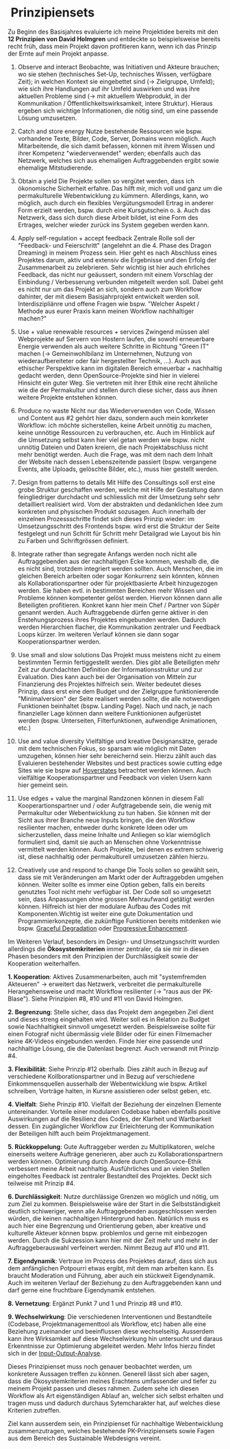 #  Prinzipiensets

Zu Beginn des Basisjahres evaluierte ich meine Projektidee bereits mit den **12 Prinzipien von David Holmgren** und entdeckte so beispielsweise bereits recht früh, dass mein Projekt davon profitieren kann, wenn ich das Prinzip der Ernte auf mein Projekt anpasse.

1. Observe and interact
Beobachte, was Initiativen und Akteure brauchen; wo sie stehen (technisches Set-Up, technisches Wissen, verfügbare Zeit); in welchen Kontext sie eingebettet sind (-> Zielgruppe, Umfeld); wie sich ihre Handlungen auf ihr Umfeld auswirken und was ihre aktuellen Probleme sind (-> mit aktuellem Webprodukt, in der Kommunikation / Öffentlichkeitswirksamkeit, intere Struktur). Hieraus ergeben sich wichtige Informationen, die nötig sind, um eine passende Lösung umzusetzen.

2. Catch and store energy
Nutze bestehende Ressourcen wie bspw. vorhandene Texte, Bilder, Code, Server, Domains wenn möglich. Auch Mitarbeitende, die sich damit befassen, können mit ihrem Wissen und ihrer Kompetenz "wiederverwendet" werden; ebenfalls auch das Netzwerk, welches sich aus ehemaligen Auftraggebenden ergibt sowie ehemalige Mitstudierende.

3. Obtain a yield
Die Projekte sollen so vergütet werden, dass ich ökonomische Sicherheit erfahre. Das hilft mir, mich voll und ganz um die permakulturelle Webentwicklung zu kümmern. Allerdings, kann, wo möglich, auch durch ein flexibles Vergütungsmodell Ertrag in anderer Form erzielt werden, bspw. durch eine Kursgutschein o. ä. Auch das Netzwerk, dass sich durch diese Arbeit bildet, ist eine Form des Ertrages, welcher wieder zurück ins System gegeben werden kann.

4. Apply self-regulation + accept feedback
Zentrale Rolle soll der "Feedback- und Feierschritt" (angelehnt an die 4. Phase des Dragon Dreaming) in meinem Prozess sein. Hier geht es nach Abschluss eines Projektes darum, aktiv und extensiv die Ergebnisse und den Erfolg der Zusammenarbeit zu zelebrieren. Sehr wichtig ist hier auch ehrliches Feedback, das nicht nur geäussert, sondern mit einem Vorschlag der Einbindung / Verbesserung verbunden mitgeteilt werden soll. Dabei geht es nicht nur um das Projekt an sich, sondern auch zum Workflow dahinter, der mit diesem Basisjahrprojekt entwickelt werden soll. Interdiszipliänre und offene Fragen wie bspw. "Welcher Aspekt / Methode aus eurer Praxis kann meinen Workflow nachhaltiger machen?"

5. Use + value renewable resources + services
Zwingend müssen alel Webprojekte auf Servern von Hostern laufen, die sowohl erneuerbare Energie verwenden als auch weitere Schritte in Richtung "Green IT" machen (-> Gemeinwohlbilanz im Unternehmen, Nutzung von wiederaufbereiteter oder fair hergestellter Technik, ...). Auch aus ethischer Perspektive kann im digitalen Bereich erneuerbar + nachhaltig gedacht werden, denn OpenSource-Projekte sind hier in vielerei Hinsicht ein guter Weg. Sie vertreten mit ihrer Ethik eine recht ähnliche wie die der Permakultur und stellen durch diese sicher, dass aus ihnen weitere Projekte entstehen können.

6. Produce no waste
Nicht nur das Wiederverwenden von Code, Wissen und Content aus #2 gehört hier dazu, sondern auch mein konrketer Workflow: ich möchte sicherstellen, keine Arbeit unnötig zu machen, keine unnötige Ressourcen zu verbrauchen, etc. Auch im Hinblick auf die Umsetzung selbst kann hier viel getan werden wie bspw. nicht unnötig Dateien und Daten kreiern, die nach Projektabschluss nicht mehr benötigt werden. Auch die Frage, was mit dem nach dem Inhalt der Website nach dessen Lebenszeitende passiert (bspw. vergangene Events, alte Uploads, gelöschte Bilder, etc.), muss hier gestellt werden.

7. Design from patterns to details
Mit Hilfe des Consultings soll erst eine grobe Struktur geschaffen werden, welche mit Hilfe der Gestaltung dann feingliedriger durchdacht und schliesslich mit der Umsetzung sehr sehr detailliert realisiert wird. Vom der abstrakten und dedanklichen Idee zum konkreten und physischen Produkt sozusagen. Auch innerhalb der einzelnen Prozessschritte findet sich dieses Prinzip wieder: im Umsetzungsschritt des Frontends bspw. wird erst die Struktur der Seite festgelegt und nun Schritt für Schritt mehr Detailgrad wie Layout bis hin zu Farben und Schriftgrössen definiert.

8. Integrate rather than segregate
Anfangs werden noch nicht alle Auftraggebenden aus der nachhaltigen Ecke kommen, weshalb die, die es nicht sind, trotzdem integriert werden sollten. Auch Menschen, die im gleichen Bereich arbeiten oder sogar Konkurrenz sein könnten, können als Kollaborationspartner oder für projektbasierte Arbeit hinzugezogen werden. Sie haben evtl. in bestimmten Bereichen mehr Wissen und Probleme können kompetenter gelöst werden. Hiervon können dann alle Beteiligten profitieren. Konkret kann hier mein Chef / Partner von Süpèr genannt werden. Auch Auftraggebende dürfen gerne aktiver in den Enstehungsprozess ihres Projektes eingebunden werden. Dadurch werden Hierarchien flacher, die Kommunikation zentraler und Feedback Loops kürzer. Im weiteren Verlauf können sie dann sogar Kooperationspartner werden.

9. Use small and slow solutions
Das Projekt muss meistens nicht zu einem bestimmten Termin fertiggestellt werden. Dies gibt alle Beteiligten mehr Zeit zur durchdachten Definition der Informationsstruktur und zur Evaluation. Dies kann auch bei der Organisation von Mitteln zur Finanzierung des Projektes hilfreich sein.
Weiter bedeutet dieses Prinzip, dass erst eine dem Budget und der Zielgruppe funktionierende "Minimalversion" der Seite realisert werden sollte, die alle notwendigen Funktionen beinhaltet (bspw. Landing Page). Nach und nach, je nach finanzieller Lage können dann weitere Funktionionen aufgerüstet werden (bspw. Unterseiten, Filterfunktionen, aufwendige Animationen, etc.)

10. Use and value diversity
Vielfältige und kreative Designansätze, gerade mit dem technischen Fokus, so sparsam wie möglich mit Daten umzugehen, können hier sehr bereichernd sein. Hierzu zählt auch das Evaluieren bestehender Websites und best practices sowie cutting edge Sites wie sie bspw auf [Hoverstates](https://www.hoverstat.es/) betrachtet werden können. Auch vielfältige Kooperationspartner und Feedback von vielen Usern kann hier gemeint sein.

11. Use edges + value the marginal
Randzonen können in diesem Fall Kooperartionspartner und / oder Aufgtragebende sein, die wenig mit Permakultur oder Webentwicklung zu tun haben. Sie können mit der Sicht aus ihrer Branche neue Inputs bringen, die den Workflow resilienter machen, entweder durhc konkrete Ideen oder um sicherzustellen, dass meine Inhalte und Anliegen so klar wiemöglich formuliert sind, damit sie auch an Menschen ohne Vorkenntnisse vermittelt werden können. Auch Projekte, bei denen es extrem schiwerig ist, diese nachhaltig oder permakulturell umzusetzen zählen hierzu.

12. Creatively use and respond to change
Die Tools sollen so gewählt sein, dass sie mit Veränderungen am Markt oder der Auftraggebden umgehen können. Weiter sollte es immer eine Option geben, falls ein bereits genutztes Tool nicht mehr verfügbar ist. Der Code soll so umgesetzt sein, dass Anpassungen ohne grossen Mehraufwand getätigt werden können. Hilfreich ist hier der modulare Aufbau des Codes mit Komponenten.Wichtig ist weiter eine gute Dokumentation und Programmierkonzepte, die zukünftige Funktionen bereits mitdenken wie bspw. [Graceful Degradation](https://developer.mozilla.org/en-US/docs/Glossary/Graceful_degradation) oder [Progressive Enhancement](https://developer.mozilla.org/en-US/docs/Glossary/Progressive_Enhancement).

Im Weiteren Verlauf, besonders im Design- und Umsetzungsschritt wurden allerdings die **Ökosystemkriterien** immer zentraler, da sie mir in diesen Phasen besonders mit den Prinzipien der Durchlässigkeit sowie der Kooperation weiterhalfen.

**1. Kooperation**: Aktives Zusammenarbeiten, auch mit "systemfremden Akteueren" -> erweitert das Netzwerk, verbreitet die permakulturelle Herangehensweise und macht Workflow resilienter (-> "raus aus der PK-Blase"). Siehe Prinzipien #8, #10 und #11 von David Holmgren.

**2. Begrenzung**: Stelle sicher, dass das Projekt dem angegeben Ziel dient und dieses streng eingehalten wird. Weiter soll es in Relation zu Budget sowie Nachhaltigkeit sinnvoll umgesetzt werden. Beispielsweise sollte für einen Fotograf nicht übermässig viele Bilder oder für einen Filmemacher keine 4K-Videos eingebunden werden. Finde hier eine passende und nachhaltige Lösung, die die Datenlast begrenzt. Auch verwandt mit Prinzip #4.

**3. Flexibilität**: Siehe Prinzip #12 oberhalb. Dies zählt auch in Bezug auf verschiedene Kollborationspartner und in Bezug auf verschiedene Einkommensquellen ausserhalb der Webentwicklung wie bspw. Artikel schreiben, Vorträge halten, in Kursne assistieren oder selbst geben, etc.

**4. Vielfalt**: Siehe Prinzip #10. Vielfalt der Beziehung der einzelnen Elemente untereinander. Vorteile einer modularen Codebase haben ebenfalls positive Auswirkungen auf die Resilienz des Codes, der Klarheit und Wartbarkeit dessen. Ein zugänglicher Workflow zur Erleichterung der Kommunikation der Beteiligen hilft auch beim Projektmanagement.

**5. Rückkoppelung**: Gute Auftraggeber werden zu Multiplikatoren, welche einerseits weitere Aufträge generieren, aber auch zu Kollaborationspartnern werden können. Optimierung durch Andere durch OpenSource-Ethik verbessert meine Arbeit nachhaltig. Ausführliches und an vielen Stellen eingeholtes Feedback ist zentraler Bestandteil des Projektes. Deckt sich teilweise mit Prinzip #4.

**6. Durchlässigkeit**: Nutze durchlässige Grenzen wo möglich und nötig, um zum Ziel zu kommen. Beispielsweise wäre der Start in die Selbstständigkeit deutlich schiweriger, wenn alle Auftraggebenden ausgeschlossen werden würden, die keinen nachhaltigen Hintergrund haben. Natürlich muss es auch hier eine Begrenzung und Orientierung geben, aber kreative und kulturelle Akteuer können bspw. problemlos und gerne mit einbezogen werden. Durch die Sukzession kann hier mit der Zeit mehr und mehr in der Auftraggeberauswahl verfeinert werden. Nimmt Bezug auf #10 und #11.

**7. Eigendynamik**: Vertraue im Prozess des Projektes darauf, dass sich aus dem anfänglichen Potpourri etwas ergibt, mit dem man arbeiten kann. Es braucht Moderation und Führung, aber auch ein stückweit Eigendynamik. Auch im weiteren Verlauf der Beziehung zu den Auftraggebenden kann und darf gerne eine fruchtbare Eigendynamik entstehen.

**8. Vernetzung**: Ergänzt Punkt 7 und 1 und Prinzip #8 und #10.

**9. Wechselwirkung**: Die verschiedenen Interventionen und Bestandteile (Codebase, Projektmanagementtool als Workflow, etc) haben alle eine Beziehung zueinander und beeinflussen diese wechselseitig. Ausserdem kann ihre Wirksamkeit auf diese Wechselwirkung hin untersucht und daraus Erkenntnisse zur Optimierung abgeleitet werden. Mehr Infos hierzu findet sich in der [Input-Output-Analyse](../../process/analysis/io-analysis.md).

Dieses Prinzipienset muss noch genauer beobachtet werden, um konkretere Aussagen treffen zu können. Generell lässt sich aber sagen, dass die Ökosystemkriterien meines Erachtens umfassender und tiefer zu meinem Projekt passen und dieses rahmen. Zudem sehe ich diesen Workflow als Art eigenständigen Ablauf an, welcher sich selbst erhalten und tragen muss und dadurch durchaus Sytemcharakter hat, auf welches diese Kriterien zutreffen.

<!-- <c-text-block :text="Ziel kann ausserdem sein, ein Prinzipienset für nachhaltige Webentwicklung zusammenzutragen, welches bestehende PK-Prinzipiensets sowie Fagen aus dem Bereich des Sustainable Webdesigns vereint."> -->
Ziel kann ausserdem sein, ein Prinzipienset für nachhaltige Webentwicklung zusammenzutragen, welches bestehende PK-Prinzipiensets sowie Fagen aus dem Bereich des Sustainable Webdesigns vereint.

